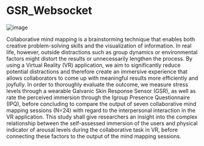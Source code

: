 # GSR_Websocket

![image](https://user-images.githubusercontent.com/65479883/190477938-b3086772-49c5-4f3a-bdf8-bb570b54a786.png)


Collaborative mind mapping is a brainstorming technique that enables both creative problem-solving skills and the visualization of information. In real life, however, outside distractions such as group dynamics or environmental factors might distort the results or unnecessarily lengthen the process. By using a Virtual Reality (VR) application, we aim to significantly reduce potential distractions and therefore create an immersive experience that allows collaborators to come up with meaningful results more efficiently and joyfully. In order to thoroughly evaluate the outcome, we measure stress levels through a wearable Galvanic Skin Response Sensor (GSR), as well as rate the perceived immersion through the Igroup Presence Questionnaire (IPQ), before concluding to compare the output of seven collaborative mind mapping sessions (N=24) with regard to the interpersonal interaction in the VR application. This study shall give researchers an insight into the complex relationship between the self-assessed immersion of the users and physical indicator of arousal levels during the collaborative task in VR, before connecting these factors to the output of the mind mapping sessions.
